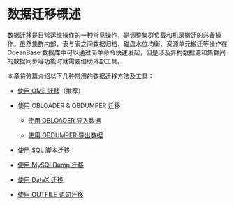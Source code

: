 # 数据迁移概述

数据迁移是日常运维操作的一种常见操作，是调整集群负载和机房搬迁的必备操作。虽然集群内部、表与表之间数据归档、磁盘水位均衡、资源单元搬迁等操作在 OceanBase 数据库中可以通过简单命令快速发起，但是涉及异构数据源和集群间的数据同步等功能时就需要借助外部工具。

本章将分篇介绍以下几种常用的数据迁移方法及工具：

* [使用 OMS 迁移](../9.data-migration-1/2.use-oms-to-migrate-data-1.md)（推荐）

* 使用 OBLOADER \& OBDUMPER 迁移

  * [使用 OBLOADER 导入数据](3.use-obloader-and-obdumper-for-data-migration/1.use-obloader-to-import-data.md)

  * [使用 OBDUMPER 导出数据](3.use-obloader-and-obdumper-for-data-migration/2.use-obdumper-to-export-data.md)

* [使用 SQL 脚本迁移](../9.data-migration-1/4.migrate-data-by-using-sql-scripts-1.md)

* [使用 MySQLDump 迁移](../9.data-migration-1/5.use-mysqldump-to-migrate-data-1.md)

* [使用 DataX 迁移](../9.data-migration-1/6.use-datax-to-migrate-data-1.md)

* [使用 OUTFILE 语句迁移](../9.data-migration-1/7.use-outfile-statements-to-migrate-data-1.md)
